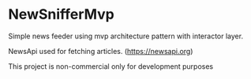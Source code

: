 # NewSnifferMvp

Simple news feeder using mvp architecture pattern with interactor layer.

NewsApi used for fetching articles. (https://newsapi.org)

This project is non-commercial only for development purposes
